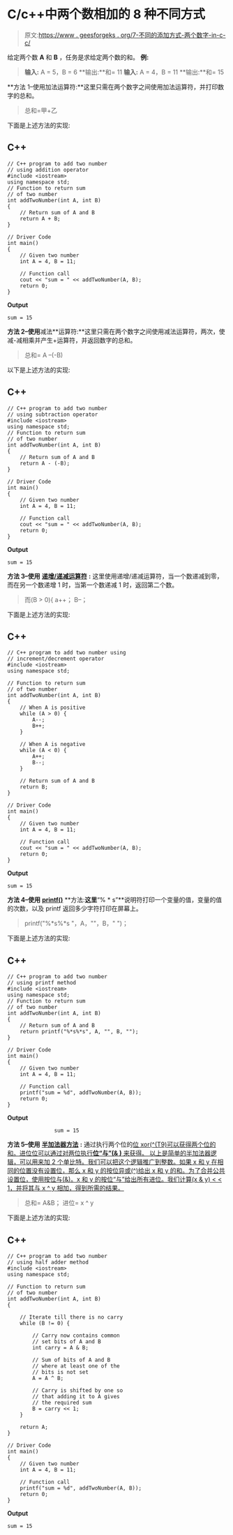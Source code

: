 # C/c++中两个数相加的 8 种不同方式

> 原文:[https://www . geesforgeks . org/7-不同的添加方式-两个数字-in-c-c/](https://www.geeksforgeeks.org/7-different-ways-to-add-two-numbers-in-c-c/)

给定两个数 **A** 和 **B** ，任务是求给定两个数的和。
**例:**

> **输入:** A = 5，B = 6
> **输出:**和= 11
> **输入:** A = 4，B = 11
> **输出:**和= 15

**方法 1–使用加法运算符:**这里只需在两个数字之间使用加法运算符，并打印数字的总和。

> 总和=甲+乙

下面是上述方法的实现:

## C++

```
// C++ program to add two number
// using addition operator
#include <iostream>
using namespace std;
// Function to return sum
// of two number
int addTwoNumber(int A, int B)
{
    // Return sum of A and B
    return A + B;
}

// Driver Code
int main()
{
    // Given two number
    int A = 4, B = 11;

    // Function call
    cout << "sum = " << addTwoNumber(A, B);
    return 0;
}
```

**Output**

```
sum = 15
```

**方法 2–使用**减法**运算符:**这里只需在两个数字之间使用减法运算符，两次，使减-减相乘并产生+运算符，并返回数字的总和。

> 总和= A –(-B)

以下是上述方法的实现:

## C++

```
// C++ program to add two number
// using subtraction operator
#include <iostream>
using namespace std;
// Function to return sum
// of two number
int addTwoNumber(int A, int B)
{
    // Return sum of A and B
    return A - (-B);
}

// Driver Code
int main()
{
    // Given two number
    int A = 4, B = 11;

    // Function call
    cout << "sum = " << addTwoNumber(A, B);
    return 0;
}
```

**Output**

```
sum = 15
```

**方法 3–使用** [**递增/递减运算符**](https://www.geeksforgeeks.org/difference-between-increment-and-decrement-operators/) **:** 这里使用递增/递减运算符，当一个数递减到零，而在另一个数递增 1 时，当第一个数递减 1 时，返回第二个数。

> 而(B > 0){
> a++；
> B–；

下面是上述方法的实现:

## C++

```
// C++ program to add two number using
// increment/decrement operator
#include <iostream>
using namespace std;

// Function to return sum
// of two number
int addTwoNumber(int A, int B)
{
    // When A is positive
    while (A > 0) {
        A--;
        B++;
    }

    // When A is negative
    while (A < 0) {
        A++;
        B--;
    }

    // Return sum of A and B
    return B;
}

// Driver Code
int main()
{
    // Given two number
    int A = 4, B = 11;

    // Function call
    cout << "sum = " << addTwoNumber(A, B);
    return 0;
}
```

**Output**

```
sum = 15
```

**方法 4–使用** [**printf()**](https://www.geeksforgeeks.org/return-values-of-printf-and-scanf-in-c-cpp/) **方法:**这里**“% * s”**说明符打印一个变量的值，变量的值的次数，以及 printf 返回多少字符打印在屏幕上。

> printf("%*s%*s "，A，""，B，" ")；

下面是上述方法的实现:

## C++

```
// C++ program to add two number
// using printf method
#include <iostream>
using namespace std;
// Function to return sum
// of two number
int addTwoNumber(int A, int B)
{
    // Return sum of A and B
    return printf("%*s%*s", A, "", B, "");
}

// Driver Code
int main()
{
    // Given two number
    int A = 4, B = 11;

    // Function call
    printf("sum = %d", addTwoNumber(A, B));
    return 0;
}
```

**Output**

```
               sum = 15
```

**方法 5–使用** [**半加法器方法**](https://www.geeksforgeeks.org/half-adder-in-digital-logic/) **:** 通过执行两个位的[位 xor(^(T9)可以获得两个位的和。进位位可以通过对两位执行**位“与”(& )** 来获得。
以上是简单的半加法器逻辑，可以用来加 2 个单比特。我们可以把这个逻辑推广到整数。如果 x 和 y 在相同的位置没有设置位，那么 x 和 y 的按位异或(^)给出 x 和 y 的和。为了合并公共设置位，使用按位与(&)。x 和 y 的按位“与”给出所有进位。我们计算(x & y) < < 1，并将其与 x ^ y 相加，得到所需的结果。](https://www.geeksforgeeks.org/bitwise-operators-in-c-cpp/)

> 总和= A&B；
> 进位= x ^ y

下面是上述方法的实现:

## C++

```
// C++ program to add two number
// using half adder method
#include <iostream>
using namespace std;

// Function to return sum
// of two number
int addTwoNumber(int A, int B)
{

    // Iterate till there is no carry
    while (B != 0) {

        // Carry now contains common
        // set bits of A and B
        int carry = A & B;

        // Sum of bits of A and B
        // where at least one of the
        // bits is not set
        A = A ^ B;

        // Carry is shifted by one so
        // that adding it to A gives
        // the required sum
        B = carry << 1;
    }

    return A;
}

// Driver Code
int main()
{
    // Given two number
    int A = 4, B = 11;

    // Function call
    printf("sum = %d", addTwoNumber(A, B));
    return 0;
}
```

**Output**

```
sum = 15
```